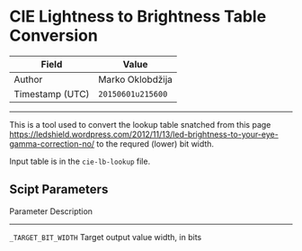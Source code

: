 <!-- vim: set ft=pandoc tw=80 spell: -->

# CIE Lightness to Brightness Table Conversion

|Field              |Value                  |
|-------------------|-----------------------|
|Author             |Marko Oklobdžija       |
|Timestamp (UTC)    |`20150601u215600`      |

- - - - - - - - - - - - - - - - - - - - - - - - - - - - - - - - - - - - - - - -

This is a tool used to convert the lookup table snatched from this page
<https://ledshield.wordpress.com/2012/11/13/led-brightness-to-your-eye-gamma-correction-no/>
to the requred (lower) bit width.

Input table is in the `cie-lb-lookup` file.

## Scipt Parameters

Parameter               Description
----------------------- ------------------------------------------------
`_TARGET_BIT_WIDTH`     Target output value width, in bits

